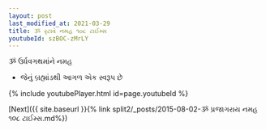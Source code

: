 ```yaml
---
layout: post
last_modified_at: 2021-03-29
title: ૐ રૃટાવે નમહ ૧૦૮ ટાઈમ્સ
youtubeId: szBOC-zMrLY
---
```

 
 
 ૐ ઉર્ધવગથમાંને નમહ  
 
 -  જેનું બ્રહ્માંડથી આગળ એક સ્વરૂપ છે 
 
  
 
  
 
 
 
 
 
 


{% include youtubePlayer.html id=page.youtubeId %}
 
[Next]({{ site.baseurl }}{% link  split2/_posts/2015-08-02-ૐ પ્રજાગરાય નમહ ૧૦૮ ટાઈમ્સ.md%})
 

